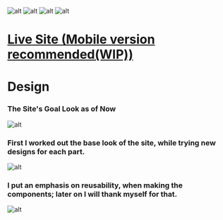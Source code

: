 ![alt](https://img.shields.io/badge/Built%20in-React%20and%20Tailwind-blue) ![alt](https://img.shields.io/badge/Designed%20in-Figma-purple) ![alt](https://img.shields.io/badge/Planned%20with-Trello-lightblue) ![alt](https://img.shields.io/badge/Hosted%20on-Netlify-darkgreen)

# [Live Site (Mobile version recommended(WIP))](https://fervent-swirles-43939b.netlify.app/)

# Design

### The Site's Goal Look as of Now
![alt](https://i.imgur.com/DLdZZgf.png)

### First I worked out the base look of the site, while trying new designs for each part.

![alt](https://i.imgur.com/X7QOsc7.png)

### I put an emphasis on reusability, when making the components; later on I will thank myself for that.
![alt](https://i.imgur.com/D9Qyxg2.png)
